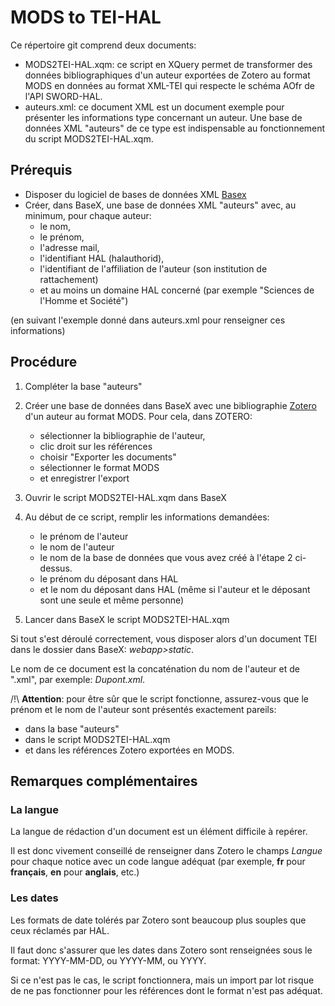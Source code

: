 # MODS to TEI-HAL

Ce répertoire git comprend deux documents:

* MODS2TEI-HAL.xqm: ce script en XQuery permet de transformer des données bibliographiques d'un auteur exportées de Zotero au format MODS en données au format XML-TEI qui respecte le schéma AOfr de l'API SWORD-HAL.
* auteurs.xml: ce document XML est un document exemple pour présenter les informations type concernant un auteur.
Une base de données XML "auteurs" de ce type est indispensable au fonctionnement du script MODS2TEI-HAL.xqm.


## Prérequis

* Disposer du logiciel de bases de données XML [Basex](http://basex.org/)
* Créer, dans BaseX, une base de données XML "auteurs" avec, au minimum, pour chaque auteur: 
    * le nom, 
    * le prénom, 
    * l'adresse mail, 
    * l'identifiant HAL (halauthorid), 
    * l'identifiant de l'affiliation de l'auteur (son institution de rattachement)
    * et au moins un domaine HAL concerné (par exemple "Sciences de l'Homme et Société")
   
(en suivant l'exemple donné dans auteurs.xml pour renseigner ces informations)

## Procédure

1. Compléter la base "auteurs" 
2. Créer une base de données dans BaseX avec une bibliographie [Zotero](https://www.zotero.org/) d'un auteur au format MODS. 
Pour cela, dans ZOTERO:

    * sélectionner la bibliographie de l'auteur, 
    * clic droit sur les références
    * choisir "Exporter les documents"
    * sélectionner le format MODS
    * et enregistrer l'export
3. Ouvrir le script MODS2TEI-HAL.xqm dans BaseX
4. Au début de ce script, remplir les informations demandées:
    * le prénom de l'auteur
    * le nom de l'auteur
    * le nom de la base de données que vous avez créé à l'étape 2 ci-dessus.
    * le prénom du déposant dans HAL
    * et le nom du déposant dans HAL (même si l'auteur et le déposant sont une seule et même personne)
5. Lancer dans BaseX le script MODS2TEI-HAL.xqm

Si tout s'est déroulé correctement, vous disposer alors d'un document TEI dans le dossier dans BaseX: *webapp>static*.

Le nom de ce document est la concaténation du nom de l'auteur et de ".xml", par exemple: *Dupont.xml*.

/!\ **Attention**: pour être sûr que le script fonctionne, assurez-vous que le prénom et le nom de l'auteur sont présentés exactement pareils:

* dans la base "auteurs"
* dans le script MODS2TEI-HAL.xqm
* et dans les références Zotero exportées en MODS.

## Remarques complémentaires

### La langue

La langue de rédaction d'un document est un élément difficile à repérer.

Il est donc vivement conseillé de renseigner dans Zotero le champs *Langue* pour chaque notice avec un code langue adéquat (par exemple, **fr** pour **français**, **en** pour **anglais**, etc.)

### Les dates

Les formats de date tolérés par Zotero sont beaucoup plus souples que ceux réclamés par HAL.

Il faut donc s'assurer que les dates dans Zotero sont renseignées sous le format: YYYY-MM-DD, ou YYYY-MM, ou YYYY.

Si ce n'est pas le cas, le script fonctionnera, mais un import par lot risque de ne pas fonctionner pour les références dont le format n'est pas adéquat.


